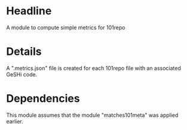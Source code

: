 # Headline

A module to compute simple metrics for 101repo

# Details

A ".metrics.json" file is created for each 101repo file with an associated GeSHi code.

# Dependencies

This module assumes that the module "matches101meta" was applied earlier.

